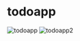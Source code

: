 # todoapp
![todoapp](https://user-images.githubusercontent.com/50352670/168482983-01703773-78d4-435b-8429-535199293fdc.PNG)
![todoapp2](https://user-images.githubusercontent.com/50352670/168483049-b5ae660c-dbd0-42cb-90fe-ce62b87ae7ea.PNG)
